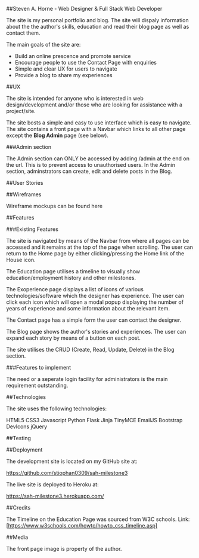 ##Steven A. Horne - Web Designer & Full Stack Web Developer

The site is my personal portfolio and blog.  The site will dispaly information about the the author's skills, education and read their blog page as well as contact them.

The main goals of the site are: 

* Build an online prescence and promote service
* Encourage people to use the Contact Page with enquiries
* Simple and clear UX for users to navigate
* Provide a blog to share my experiences

##UX

The site is intended for anyone who is interested in web design/development and/or those who are looking for assistance with a project/site.

The site bosts a simple and easy to use interface which is easy to navigate.  The site contains a front page with a Navbar which links to all other page except the **Blog Admin** page (see below).

###Admin section

The Admin section can ONLY be accessed by adding /admin at the end on the url.  This is to prevent access to unauthorised users.
In the Admin section, adminstrators can create, edit and delete posts in the Blog.

##User Stories

##Wireframes

Wireframe mockups can be found here

##Features

###Existing Features

The site is navigated by means of the Navbar from where all pages can be accessed and it remains at the top of the page when scrolling.  The user can return to the Home page by either clicking/pressing the Home link of the House icon.

The Education page utilises a timeline to visually show education/employment history and other milestones.

The Exoperience page displays a list of icons of various technologies/software which the designer has experience.  The user can click each icon which will open a modal popup displaying the number of years of experience and some information about the relevant item.

The Contact page has a simple form the user can contact the designer.

The Blog page shows the author's stories and experiences. The user can expand each story by means of a button on each post.

The site utilises the CRUD (Create, Read, Update, Delete) in the Blog section. 

###Features to implement

The need or a seperate login facility for administrators is the main requirement outstanding.

##Technologies

The site uses the following technologies:

HTML5
CSS3
Javascript
Python
Flask
Jinja
TinyMCE
EmailJS
Bootstrap
DevIcons
jQuery

##Testing

##Deployment

The development site is located on my GitHub site at:

https://github.com/stiophan0309/sah-milestone3

The live site is deployed to Heroku at:

https://sah-milestone3.herokuapp.com/

##Credits

The Timeline on the Education Page was sourced from W3C schools. Link: [https://www.w3schools.com/howto/howto_css_timeline.asp]


##Media

The front page image is property of the author.
